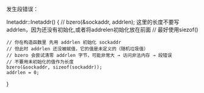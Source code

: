 发生段错误：

Inetaddr::Inetaddr()
{
    // bzero(&sockaddr, addrlen); 这里的长度不要写addrlen，因为还没有初始化,或者将addrelen初始化放在前面
    // 最好使用siezof()

    // 你在构造函数里 先用 addrlen 初始化 sockaddr
    // 但此时 addrlen 还没被赋值，它的值是未定义的（随机垃圾值）
    // bzero 会尝试清零 addrlen 字节，可能非常大 → 访问非法内存 → 段错误
    // 不要用未初始化的值作为长度
    bzero(&sockaddr, sizeof(sockaddr));
    addrlen = 0;
}